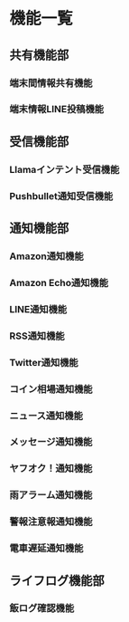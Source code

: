 # 機能一覧  
## 共有機能部
### 端末間情報共有機能
### 端末情報LINE投稿機能
## 受信機能部
### Llamaインテント受信機能
### Pushbullet通知受信機能
## 通知機能部
### Amazon通知機能
### Amazon Echo通知機能
### LINE通知機能
### RSS通知機能
### Twitter通知機能
### コイン相場通知機能
### ニュース通知機能
### メッセージ通知機能
### ヤフオク！通知機能
### 雨アラーム通知機能
### 警報注意報通知機能
### 電車遅延通知機能
## ライフログ機能部
### 飯ログ確認機能